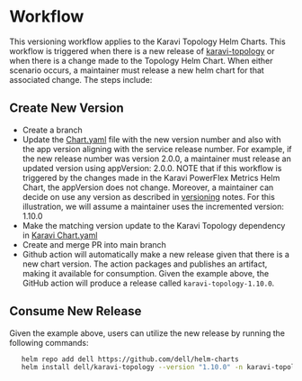 # Workflow
This versioning workflow applies to the Karavi Topology Helm Charts. This workflow is triggered when there is a new release of [karavi-topology](https://github.com/dell/karavi-topology) or when there is a change made to the Topology Helm Chart. When either scenario occurs, a maintainer must release a new helm chart for that associated change. The steps include:
## Create New Version
* Create a branch
* Update the [Chart.yaml](../karavi-topology/Chart.yaml) file with the new version number and also with the app version aligning with the service release number. For example, if the new release number was version 2.0.0, a maintainer must release an updated version using appVersion: 2.0.0. NOTE that if this workflow is triggered by the changes made in the Karavi PowerFlex Metrics Helm Chart, the appVersion does not change. Moreover, a maintainer can decide on use any version as described in [versioning](../VERSIONING.md) notes. For this illustration, we will assume a maintainer uses the incremented version: 1.10.0
* Make the matching version update to the  Karavi Topology dependency in [Karavi Chart.yaml](../karavi/Chart.yaml)
* Create and merge PR into main branch
* Github action will automatically make a new release given that there is a new chart version. The action packages and publishes an artifact,  making it available for consumption. Given the example above, the GitHub action will produce a release called `karavi-topology-1.10.0`.

## Consume New Release
Given the example above, users can utilize the new release by running the following commands:

```bash
   helm repo add dell https://github.com/dell/helm-charts
   helm install dell/karavi-topology --version "1.10.0" -n karavi-topology

```
